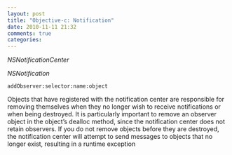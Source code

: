 ```yaml
---
layout: post
title: "Objective-c: Notification"
date: 2010-11-11 21:32
comments: true
categories: 
---
```


*NSNotificationCenter*


*NSNotification*


```
addObserver:selector:name:object
```


Objects that have registered with the notification center are responsible for removing themselves when they no longer wish to receive notifications or when being destroyed. It is particularly important to remove an observer object in the object’s dealloc method, since the notification center does not retain observers. If you do not remove objects before they are destroyed, the notification center will attempt to send messages to objects that no longer exist, resulting in a runtime exception

